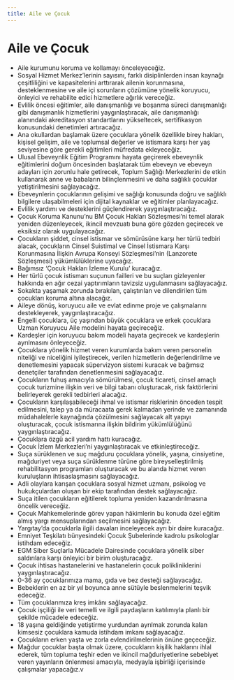 ```yaml
---
title: Aile ve Çocuk
---
```


Aile ve Çocuk
===

* Aile kurumunu koruma ve kollamayı önceleyeceğiz.
* Sosyal Hizmet Merkez’lerinin sayısını, farklı disiplinlerden insan kaynağı çeşitliliğini ve kapasitelerini arttırarak ailenin korunmasına, desteklenmesine ve aile içi sorunların çözümüne yönelik koruyucu, önleyici ve rehabilite edici hizmetlere ağırlık vereceğiz.
* Evlilik öncesi eğitimler, aile danışmanlığı ve boşanma süreci danışmanlığı gibi danışmanlık hizmetlerini yaygınlaştıracak, aile danışmanlığı alanındaki akreditasyon standartlarını yükseltecek, sertifikasyon konusundaki denetimleri artıracağız.
* Ana okullardan başlamak üzere çocuklara yönelik özellikle birey hakları, kişisel gelişim, aile ve toplumsal değerler ve istismara karşı her yaş seviyesine göre gerekli eğitimleri müfredata ekleyeceğiz.
* Ulusal Ebeveynlik Eğitim Programını hayata geçirerek ebeveynlik eğitimlerini doğum öncesinden başlatarak tüm ebeveyn ve ebeveyn adayları için zorunlu hale getirecek, Toplum Sağlığı Merkezlerini de etkin kullanarak anne ve babaların bilinçlenmesini ve daha sağlıklı çocuklar yetiştirilmesini sağlayacağız.
* Ebeveynlerin çocuklarının gelişimi ve sağlığı konusunda doğru ve sağlıklı bilgilere ulaşabilmeleri için dijital kaynaklar ve eğitimler planlayacağız.
* Evlilik yardımı ve desteklerini güçlendirerek yaygınlaştıracağız.
* Çocuk Koruma Kanunu’nu BM Çocuk Hakları Sözleşmesi’ni temel alarak yeniden düzenleyecek, ikincil mevzuatı buna göre gözden geçirecek ve eksiksiz olarak uygulayacağız.
* Çocukların şiddet, cinsel istismar ve sömürüsüne karşı her türlü tedbiri alacak, çocukların Cinsel Suistimal ve Cinsel İstismara Karşı Korunmasına İlişkin Avrupa Konseyi Sözleşmesi’nin (Lanzorete Sözleşmesi) yükümlülüklerine uyacağız.
* Bağımsız ‘Çocuk Hakları İzleme Kurulu’ kuracağız.
* Her türlü çocuk istismarı suçunun failleri ve bu suçları gizleyenler hakkında en ağır cezai yaptırımların tavizsiz uygulanmasını sağlayacağız.
* Sokakta yaşamak zorunda bırakılan, çalıştırılan ve dilendirilen tüm çocukları koruma altına alacağız.
* Aileye dönüş, koruyucu aile ve evlat edinme proje ve çalışmalarını destekleyerek, yaygınlaştıracağız.
* Engelli çocuklara, üç yaşından büyük çocuklara ve erkek çocuklara Uzman Koruyucu Aile modelini hayata geçireceğiz.
* Kardeşler için koruyucu bakım modeli hayata geçirecek ve kardeşlerin ayrılmasını önleyeceğiz.
* Çocuklara yönelik hizmet veren kurumlarda bakım veren personelin niteliği ve niceliğini iyileştirecek, verilen hizmetlerin değerlendirilme ve denetlemesini yapacak süpervizyon sistemi kuracak ve bağımsız denetçiler tarafından denetlenmesini sağlayacağız.
* Çocukların fuhuş amacıyla sömürülmesi, çocuk ticareti, cinsel amaçlı çocuk turizmine ilişkin veri ve bilgi tabanı oluşturacak, risk faktörlerini belirleyerek gerekli tedbirleri alacağız.
* Çocukların karşılaşabileceği ihmal ve istismar risklerinin önceden tespit edilmesini, talep ya da müracaata gerek kalmadan yerinde ve zamanında müdahalelerle kaynağında çözülmesini sağlayacak alt yapıyı oluşturacak, çocuk istismarına ilişkin bildirim yükümlülüğünü yaygınlaştıracağız.
* Çocuklara özgü acil yardım hattı kuracağız.
* Çocuk İzlem Merkezleri’ni yaygınlaştıracak ve etkinleştireceğiz.
* Suça sürüklenen ve suç mağduru çocuklara yönelik, yaşına, cinsiyetine, mağduriyet veya suça sürüklenme türüne göre bireyselleştirilmiş rehabilitasyon programları oluşturacak ve bu alanda hizmet veren kuruluşların ihtisaslaşmasını sağlayacağız.
* Adli olaylara karışan çocuklara sosyal hizmet uzmanı, psikolog ve hukukçulardan oluşan bir ekip tarafından destek sağlayacağız.
* Suça itilen çocukların eğitilerek topluma yeniden kazandırılmasına öncelik vereceğiz.
* Çocuk Mahkemelerinde görev yapan hâkimlerin bu konuda özel eğitim almış yargı mensuplarından seçilmesini sağlayacağız.
* Yargıtay’da çocuklarla ilgili davaları inceleyecek ayrı bir daire kuracağız.
* Emniyet Teşkilatı bünyesindeki Çocuk Şubelerinde kadrolu psikologlar istihdam edeceğiz.
* EGM Siber Suçlarla Mücadele Dairesinde çocuklara yönelik siber saldırılara karşı önleyici bir birim oluşturacağız.
* Çocuk ihtisas hastanelerini ve hastanelerin çocuk polikliniklerini yaygınlaştıracağız.
* 0-36 ay çocuklarımıza mama, gıda ve bez desteği sağlayacağız.
* Bebeklerin en az bir yıl boyunca anne sütüyle beslenmelerini teşvik edeceğiz.
* Tüm çocuklarımıza kreş imkânı sağlayacağız.
* Çocuk işçiliği ile veri temelli ve ilgili paydaşların katılımıyla planlı bir şekilde mücadele edeceğiz.
* 18 yaşına geldiğinde yetiştirme yurdundan ayrılmak zorunda kalan kimsesiz çocuklara kamuda istihdam imkanı sağlayacağız.
* Çocukların erken yaşta ve zorla evlendirilmelerinin önüne geçeceğiz.
* Mağdur çocuklar başta olmak üzere, çocukların kişilik haklarını ihlal ederek, tüm topluma teşhir eden ve ikincil mağduriyetlerine sebebiyet veren yayınların önlenmesi amacıyla, medyayla işbirliği içerisinde çalışmalar yapacağız.v